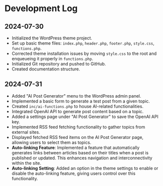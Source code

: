 # Development Log

## 2024-07-30

- Initialized the WordPress theme project.
- Set up basic theme files: `index.php`, `header.php`, `footer.php`, `style.css`, `functions.php`.
- Corrected theme installation issues by moving `style.css` to the root and enqueueing it properly in `functions.php`.
- Initialized Git repository and pushed to GitHub.
- Created documentation structure.

## 2024-07-31

- Added "AI Post Generator" menu to the WordPress admin panel.
- Implemented a basic form to generate a test post from a given topic.
- Created `inc/ai-functions.php` to house AI-related functionalities.
- Integrated OpenAI API to generate post content based on a topic.
- Added a settings page under "AI Post Generator" to save the OpenAI API key.
- Implemented RSS feed fetching functionality to gather topics from external sites.
- Displayed fetched RSS feed items on the AI Post Generator page, allowing users to select them as topics.
- **Auto-linking Feature**: Implemented a feature that automatically generates links between articles based on their titles when a post is published or updated. This enhances navigation and interconnectivity within the site.
- **Auto-linking Setting**: Added an option in the theme settings to enable or disable the auto-linking feature, giving users control over this functionality.